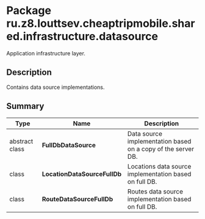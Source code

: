 # Package ru.z8.louttsev.cheaptripmobile.shared.infrastructure.datasource

Application infrastructure layer.

## Description

Contains data source implementations.

## Summary

Type                  | Name                            | Description
----------------------|---------------------------------|-----------------------------------------------------
abstract class        | **FullDbDataSource**            | Data source implementation based on a copy of the server DB.
class                 | **LocationDataSourceFullDb**    | Locations data source implementation based on full DB.
class                 | **RouteDataSourceFullDb**       | Routes data source implementation based on full DB.